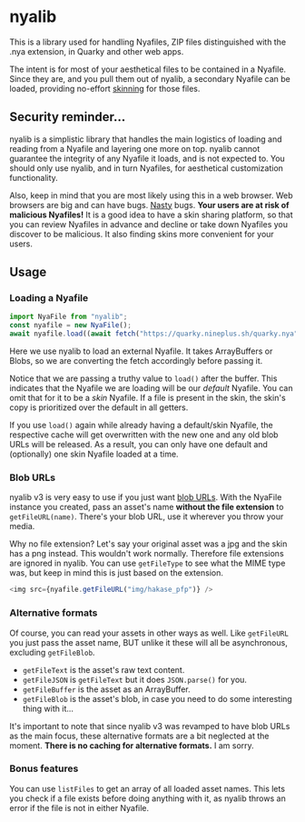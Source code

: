 # nyalib

This is a library used for handling Nyafiles, ZIP files distinguished with the .nya extension, in Quarky and other web apps. 

The intent is for most of your aesthetical files to be contained in a Nyafile. Since they are, and you pull them out of nyalib, a secondary Nyafile can be loaded, providing no-effort [skinning](https://en.wikipedia.org/wiki/Theme_(computing)) for those files.

## Security reminder...
nyalib is a simplistic library that handles the main logistics of loading and reading from a Nyafile and layering one more on top. nyalib cannot guarantee the integrity of any Nyafile it loads, and is not expected to. You should only use nyalib, and in turn Nyafiles, for aesthetical customization functionality.

Also, keep in mind that you are most likely using this in a web browser. Web browsers are big and can have bugs. [Nasty](https://nvd.nist.gov/vuln/detail/cve-2023-4863) bugs. **Your users are at risk of malicious Nyafiles!** It is a good idea to have a skin sharing platform, so that you can review Nyafiles in advance and decline or take down Nyafiles you discover to be malicious. It also finding skins more convenient for your users.

## Usage

### Loading a Nyafile

```js
import NyaFile from "nyalib";
const nyafile = new NyaFile();
await nyafile.load((await fetch("https://quarky.nineplus.sh/quarky.nya")).arrayBuffer(), true);
```

Here we use nyalib to load an external Nyafile. It takes ArrayBuffers or Blobs, so we are converting the fetch accordingly before passing it.

Notice that we are passing a truthy value to `load()` after the buffer. This indicates that the Nyafile we are loading will be our *default* Nyafile. You can omit that for it to be a *skin* Nyafile. If a file is present in the skin, the skin's copy is prioritized over the default in all getters.

If you use `load()` again while already having a default/skin Nyafile, the respective cache will get overwritten with the new one and any old blob URLs will be released. As a result, you can only have one default and (optionally) one skin Nyafile loaded at a time.

### Blob URLs

nyalib v3 is very easy to use if you just want [blob URLs](https://www.w3.org/TR/FileAPI/#url). With the NyaFile instance you created, pass an asset's name **without the file extension** to `getFileURL(name)`. There's your blob URL, use it wherever you throw your media.

Why no file extension? Let's say your original asset was a jpg and the skin has a png instead. This wouldn't work normally. Therefore file extensions are ignored in nyalib. You can use `getFileType` to see what the MIME type was, but keep in mind this is just based on the extension.

```js
<img src={nyafile.getFileURL("img/hakase_pfp")} />
```

### Alternative formats

Of course, you can read your assets in other ways as well. Like `getFileURL` you just pass the asset name, BUT unlike it these will all be asynchronous, excluding `getFileBlob`.

* `getFileText` is the asset's raw text content. 
* `getFileJSON` is `getFileText` but it does `JSON.parse()` for you.
* `getFileBuffer` is the asset as an ArrayBuffer.
* `getFileBlob` is the asset's blob, in case you need to do some interesting thing with it...

It's important to note that since nyalib v3 was revamped to have blob URLs as the main focus, these alternative formats are a bit neglected at the moment. **There is no caching for alternative formats.** I am sorry.

### Bonus features
You can use `listFiles` to get an array of all loaded asset names. This lets you check if a file exists before doing anything with it, as nyalib throws an error if the file is not in either Nyafile.
